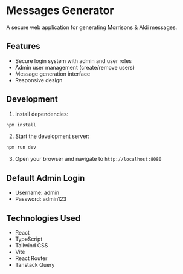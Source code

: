 
# Messages Generator

A secure web application for generating Morrisons & Aldi messages.

## Features

- Secure login system with admin and user roles
- Admin user management (create/remove users)
- Message generation interface
- Responsive design

## Development

1. Install dependencies:
```sh
npm install
```

2. Start the development server:
```sh
npm run dev
```

3. Open your browser and navigate to `http://localhost:8080`

## Default Admin Login

- Username: admin
- Password: admin123

## Technologies Used

- React
- TypeScript
- Tailwind CSS
- Vite
- React Router
- Tanstack Query
